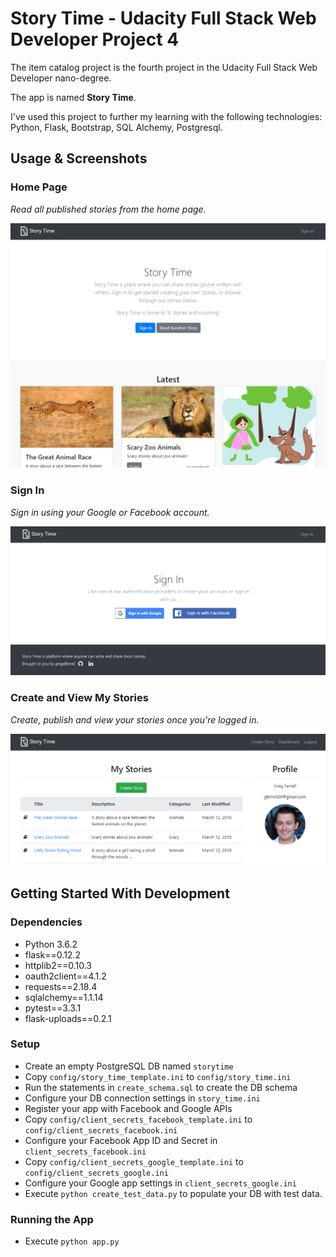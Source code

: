 # Story Time - Udacity Full Stack Web Developer Project 4
The item catalog project is the fourth project in the Udacity Full Stack Web Developer nano-degree.

The app is named **Story Time**.

I've used this project to further my learning with the following technologies: Python, Flask, Bootstrap, SQL Alchemy, Postgresql.

## Usage & Screenshots

### Home Page

*Read all published stories from the home page.*

![Story Time - Home Page](demo/story-time-index.png "Story Time - Home Page")

### Sign In

*Sign in using your Google or Facebook account.*

![Story Time - Sign In](demo/story-time-sign-in.png "Story Time - Sign In")

### Create and View My Stories

*Create, publish and view your stories once you're logged in.*

![Story Time - My Stories](demo/story-time-my-stories.png "Story Time - My Stories")

## Getting Started With Development
### Dependencies
* Python 3.6.2
* flask==0.12.2
* httplib2==0.10.3
* oauth2client==4.1.2
* requests==2.18.4
* sqlalchemy==1.1.14
* pytest==3.3.1
* flask-uploads==0.2.1

### Setup
* Create an empty PostgreSQL DB named `storytime`
* Copy `config/story_time_template.ini` to `config/story_time.ini`
* Run the statements in `create_schema.sql` to create the DB schema
* Configure your DB connection settings in `story_time.ini`
* Register your app with Facebook and Google APIs
* Copy `config/client_secrets_facebook_template.ini` to `config/client_secrets_facebook.ini`
* Configure your Facebook App ID and Secret in `client_secrets_facebook.ini`
* Copy `config/client_secrets_google_template.ini` to `config/client_secrets_google.ini`
* Configure your Google app settings in `client_secrets_google.ini`
* Execute `python create_test_data.py` to populate your DB with test data.

### Running the App
* Execute `python app.py`

